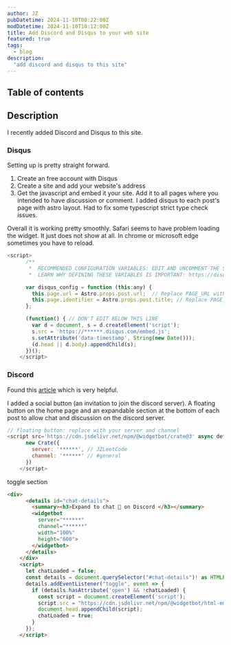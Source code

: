 ```yaml
---
author: JZ
pubDatetime: 2024-11-10T08:22:00Z
modDatetime: 2024-11-10T10:12:00Z
title: Add Discord and Disqus to your web site
featured: true
tags:
  - blog
description:
  "add discord and disqus to this site"
---
```



## Table of contents

## Description

I recently added Discord and Disqus to this site.

### Disqus

Setting up is pretty straight forward.

1. Create an free account with Disqus
2. Create a site and add your website's address
3. Get the javascript and embed it your site. Add it to all pages where you intended to have discussion or comment. I added disqus to each post's page with astro layout. Had to fix some typescript strict type check issues.

Overall it is working pretty smoothly. Safari seems to have problem loading the widget. It just does not show at all. In chrome or microsoft edge sometimes you have to reload.

```javascript
<script>
      /**
       *  RECOMMENDED CONFIGURATION VARIABLES: EDIT AND UNCOMMENT THE SECTION BELOW TO INSERT DYNAMIC VALUES FROM YOUR PLATFORM OR CMS.
       *  LEARN WHY DEFINING THESE VARIABLES IS IMPORTANT: https://disqus.com/admin/universalcode/#configuration-variables    */

      var disqus_config = function (this:any) {
        this.page.url = Astro.props.post.url;  // Replace PAGE_URL with your page's canonical URL variable
        this.page.identifier = Astro.props.post.title; // Replace PAGE_IDENTIFIER with your page's unique identifier variable
      };

      (function() { // DON'T EDIT BELOW THIS LINE
        var d = document, s = d.createElement('script');
        s.src = 'https://******.disqus.com/embed.js';
        s.setAttribute('data-timestamp', String(new Date()));
        (d.head || d.body).appendChild(s);
      })();
    </script>
```

### Discord

Found this [article](https://davidbieber.com/snippets/2022-06-20-chat-by-tag/) which is very helpful.

I added a social button (an invitation to join the discord server). A floating button on the home page and an expandable section at the bottom of each post to allow chat and discussion on the discord server.

```javascript
// floating button: replace with your server and channel
<script src='https://cdn.jsdelivr.net/npm/@widgetbot/crate@3' async defer>
      new Crate({
        server: '******', // JZLeetCode
        channel: '******' // #general
      })
    </script>
```

toggle section

```html
<div>
      <details id="chat-details">
        <summary><h3>Expand to chat 💬 on Discord </h3></summary>
        <widgetbot
          server="******"
          channel="******"
          width="100%"
          height="600">
        </widgetbot>
      </details>
    </div>
    <script>
      let chatLoaded = false;
      const details = document.querySelector("#chat-details")! as HTMLElement;
      details.addEventListener("toggle", event => {
        if (details.hasAttribute('open') && !chatLoaded) {
          const script = document.createElement('script');
          script.src = "https://cdn.jsdelivr.net/npm/@widgetbot/html-embed";
          document.head.appendChild(script);
          chatLoaded = true;
        }
      });
    </script>
```
